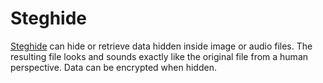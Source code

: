 # Steghide

[Steghide](http://steghide.sourceforge.net/) can hide or retrieve data hidden inside image or audio files. The resulting file looks and sounds exactly like the original file from a human perspective. Data can be encrypted when hidden. 
